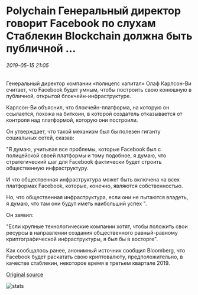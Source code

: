 # Polychain Генеральный директор говорит Facebook по слухам Стаблекин Blockchain должна быть публичной ...

###### 2019-05-15 21:05

Генеральный директор компании «полицепс капитал» Олаф Карлсон-Ви считает, что Facebook будет умным, чтобы построить свою конюшную в публичной, открытой блокчейн-инфраструктуре.

Карлсон-Ви объяснил, что блокчейн-платформа, на которую он ссылается, похожа на биткоин, в которой создатель отказывается от контроля над платформой, которую они построили.

Он утверждает, что такой механизм был бы полезен гиганту социальных сетей, сказав:

"Я думаю, учитывая все проблемы, которые Facebook был с полицейской своей платформы и тому подобное, я думаю, что стратегический шаг для Facebook фактически будет строить общественную инфраструктуру.

И что общественная инфраструктура может быть включена на всех платформах Facebook, которые, конечно, являются собственностью.

Но, что общественная инфраструктура, если они не пытаются владеть, я думаю, что там они будут иметь наибольший успех ".

Он заявил:

"Если крупные технологические компании хотят, чтобы положить свои ресурсы в направлении создания общественного равный-равному криптографической инфраструктуры, я был бы в восторге".

Как сообщалось ранее, анонимный источник сообщил Bloomberg, что Facebook будет раскатать свою криптовалюту, предположительно, в качестве стаблекин, некоторое время в третьем квартале 2019.

[Original source](https://cointelegraph.com/news/polychain-ceo-says-facebooks-rumored-stablecoin-blockchain-should-be-public)

![stats](https://c.statcounter.com/11760860/0/a89fa40b/1/ "stats")